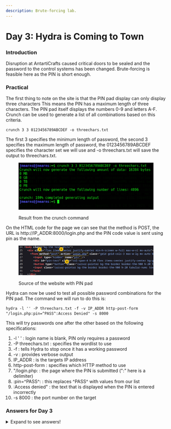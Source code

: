 ```yaml
---
description: Brute-forcing lab.
---
```


# Day 3: Hydra is Coming to Town

### Introduction

Disruption at AntartiCrafts caused critical doors to be sealed and the password to the control systems has been changed. Brute-forcing is feasible here as the PIN is short enough.

### Practical

The first thing to note on the site is that the PIN pad display can only display three characters This means the PIN has a maximum length of three characters. The PIN pad itself displays the numbers 0-9 and letters A-F. Crunch can be used to generate a list of all combinations based on this criteria.

```
crunch 3 3 0123456789ABCDEF -o threechars.txt
```

The first 3 specifies the minimum length of password, the second 3 specifies the maximum length of password, the 0123456789ABCDEF specifies the character set we will use and -o threechars.txt will save the output to threechars.txt.

<figure><img src="../../.gitbook/assets/D3_Crunch.png" alt=""><figcaption><p>Result from the crunch command</p></figcaption></figure>

On the HTML code for the page we can see that the method is POST, the URL is http://IP\_ADDR:8000/login.php and the PIN code value is sent using pin as the name.

<figure><img src="../../.gitbook/assets/D3_Source.png" alt=""><figcaption><p>Source of the website with PIN pad</p></figcaption></figure>

Hydra can now be used to test all possible password combinations for the PIN pad. The command we will run to do this is:

```
hydra -l '' -P threechars.txt -f -v IP_ADDR http-post-form "/login.php:pin=^PASS^:Access Denied" -s 8000
```

This will try passwords one after the other based on the following specifications:

1. \-l ' ' : login name is blank, PIN only requires a password
2. \-P threechars.txt : specifies the wordlist to use
3. \-f : tells Hydra to stop once it has a working password
4. \-v : provides verbose output
5. IP\_ADDR : is the targets IP address
6. http-post-form : specifies which HTTP method to use
7. "/login.php: : the page where the PIN is submitted (":" here is a delimiter)
8. :pin=^PASS^: : this replaces ^PASS^ with values from our list
9. :Access denied" : the text that is displayed when the PIN is entered incorrectly
10. \-s 8000 : the port number on the target

### Answers for Day 3

<details>

<summary>Expand to see answers!</summary>

1. Using crunch and hydra, find the PIN code to access the control system and unlock the door. What is the flag? **THM{pin-code-brute-force}**

</details>
